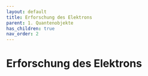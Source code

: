 ```yaml
---
layout: default
title: Erforschung des Elektrons
parent: 1. Quantenobjekte
has_children: true
nav_order: 2
---
```


# Erforschung des Elektrons
